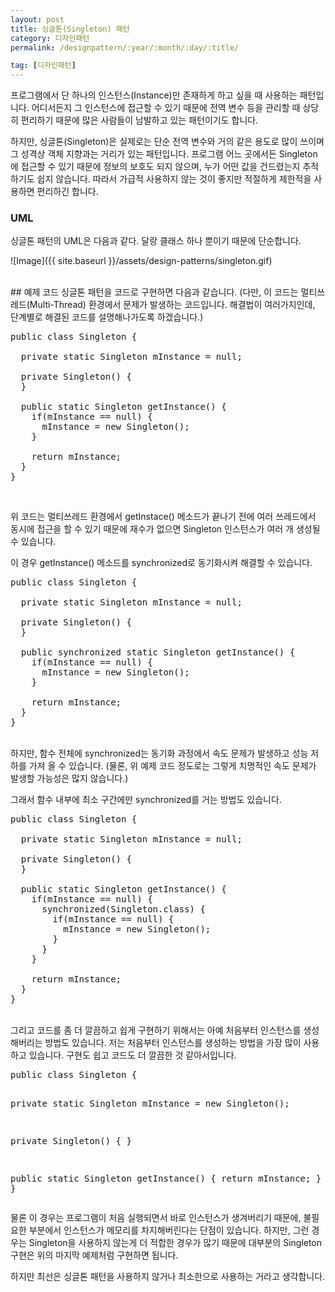 ```yaml
---
layout: post
title: 싱글톤(Singleton) 패턴
category: 디자인패턴
permalink: /designpattern/:year/:month/:day/:title/

tag: [디자인패턴]
---
```


프로그램에서 단 하나의 인스턴스(Instance)만 존재하게 하고 싶을 때 사용하는 패턴입니다.
어디서든지 그 인스턴스에 접근할 수 있기 때문에 전역 변수 등을 관리할 때 상당히 편리하기
때문에 많은 사람들이 남발하고 있는 패턴이기도 합니다.

하지만, 싱글톤(Singleton)은 실제로는 단순 전역 변수와 거의 같은 용도로 많이 쓰이며
그 성격상 객체 지향과는 거리가 있는 패턴입니다. 프로그램 어느 곳에서든
Singleton에 접근할 수 있기 때문에 정보의 보호도 되지 않으며, 누가 어떤 값을 건드렸는지
추적하기도 쉽지 않습니다. 따라서 가급적 사용하지 않는 것이 좋지만 적절하게 제한적을
사용하면 편리하긴 합니다.
<h3>UML</h3>

싱글톤 패턴의 UML은 다음과 같다. 달랑 클래스 하나 뿐이기 때문에 단순합니다.

![Image]({{ site.baseurl }}/assets/design-patterns/singleton.gif)

<br>
## 예제 코드
싱글톤 패턴을 코드로 구현하면 다음과 같습니다.
(다만, 이 코드는 멀티쓰레드(Multi-Thread) 환경에서 문제가 발생하는 코드입니다.
해결법이 여러가지인데, 단계별로 해결된 코드를 설명해나가도록 하겠습니다.)

<pre class="prettyprint">public class Singleton {

  private static Singleton mInstance = null;

  private Singleton() {
  }

  public static Singleton getInstance() {
    if(mInstance == null) {
      mInstance = new Singleton();
    }

    return mInstance;
  }
}
</pre>
<br>

위 코드는 멀티쓰레드 환경에서 getInstace() 메소드가 끝나기 전에 여러 쓰레드에서
동시에 접근을 할 수 있기 때문에 재수가 없으면 Singleton 인스턴스가 여러 개 생성될 수 있습니다.

이 경우 getInstance() 메소드를 synchronized로 동기화시켜 해결할 수 있습니다.
<pre class="prettyprint">public class Singleton {

  private static Singleton mInstance = null;

  private Singleton() {
  }

  public synchronized static Singleton getInstance() {
    if(mInstance == null) {
      mInstance = new Singleton();
    }

    return mInstance;
  }
}</pre>
<br>
하지만, 함수 전체에 synchronized는 동기화 과정에서 속도 문제가 발생하고 성능 저하를
가져 올 수 있습니다. (물론, 위 예제 코드 정도로는 그렇게 치명적인 속도 문제가 발생할 가능성은 많지 않습니다.)

그래서 함수 내부에 최소 구간에만 synchronized를 거는 방법도 있습니다.
<pre class="prettyprint">public class Singleton {

  private static Singleton mInstance = null;

  private Singleton() {
  }

  public static Singleton getInstance() {
    if(mInstance == null) {
      synchronized(Singleton.class) {
        if(mInstance == null) {
          mInstance = new Singleton();
        }
      }
    }

    return mInstance;
  }
}</pre>
<br>
그리고 코드를 좀 더 깔끔하고 쉽게 구현하기 위해서는 아예 처음부터 인스턴스를 생성해버리는
방법도 있습니다. 저는 처음부터 인스턴스를 생성하는 방법을 가장 많이 사용하고 있습니다.
구현도 쉽고 코드도 더 깔끔한 것 같아서입니다.
<pre class="prettyprint">public class Singleton {

  private static Singleton mInstance = new Singleton();

  private Singleton() {
  }

  public static Singleton getInstance() {
    return mInstance;
  }
}</pre>

물론 이 경우는 프로그램이 처음 실행되면서 바로 인스턴스가 생겨버리기 때문에,
불필요한 부분에서 인스턴스가 메모리를 차지해버린다는 단점이 있습니다. 하지만, 그런 경우는
Singleton을 사용하지 않는게 더 적합한 경우가 많기 때문에 대부분의 Singleton 구현은
위의 마지막 예제처럼 구현하면 됩니다.

하지만 최선은 싱글톤 패턴을 사용하지 않거나 최소한으로 사용하는 거라고 생각합니다.
